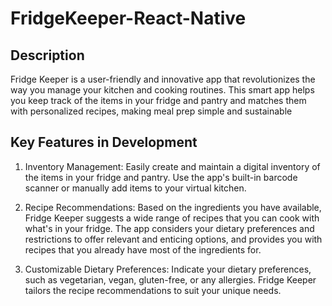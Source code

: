 # FridgeKeeper-React-Native

## Description

Fridge Keeper is a user-friendly and innovative app that revolutionizes the way you manage your kitchen and cooking routines. This smart app helps you keep track of the items in your fridge and pantry and matches them with personalized recipes, making meal prep simple and sustainable

## Key Features in Development

1. Inventory Management:
Easily create and maintain a digital inventory of the items in your fridge and pantry. Use the app's built-in barcode scanner or manually add items to your virtual kitchen.

2. Recipe Recommendations:
Based on the ingredients you have available, Fridge Keeper suggests a wide range of recipes that you can cook with what's in your fridge. The app considers your dietary preferences and restrictions to offer relevant and enticing options, and provides you with recipes that you already have most of the ingredients for.

3. Customizable Dietary Preferences:
Indicate your dietary preferences, such as vegetarian, vegan, gluten-free, or any allergies. Fridge Keeper tailors the recipe recommendations to suit your unique needs.
